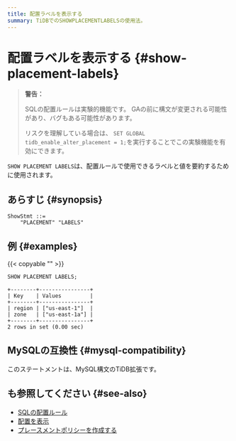 ```yaml
---
title: 配置ラベルを表示する
summary: TiDBでのSHOWPLACEMENTLABELSの使用法。
---
```


# 配置ラベルを表示する {#show-placement-labels}

> **警告：**
>
> SQLの配置ルールは実験的機能です。 GAの前に構文が変更される可能性があり、バグもある可能性があります。
>
> リスクを理解している場合は、 `SET GLOBAL tidb_enable_alter_placement = 1;`を実行することでこの実験機能を有効にできます。

`SHOW PLACEMENT LABELS`は、配置ルールで使用できるラベルと値を要約するために使用されます。

## あらすじ {#synopsis}

```ebnf+diagram
ShowStmt ::=
    "PLACEMENT" "LABELS"
```

## 例 {#examples}

{{< copyable "" >}}

```sql
SHOW PLACEMENT LABELS;
```

```
+--------+----------------+
| Key    | Values         |
+--------+----------------+
| region | ["us-east-1"]  |
| zone   | ["us-east-1a"] |
+--------+----------------+
2 rows in set (0.00 sec)
```

## MySQLの互換性 {#mysql-compatibility}

このステートメントは、MySQL構文のTiDB拡張です。

## も参照してください {#see-also}

-   [SQLの配置ルール](/placement-rules-in-sql.md)
-   [配置を表示](/sql-statements/sql-statement-show-placement.md)
-   [プレースメントポリシーを作成する](/sql-statements/sql-statement-create-placement-policy.md)
